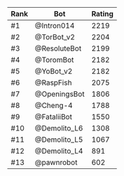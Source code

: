Rank|Bot|Rating
---|---|---
#1|@Intron014|2219
#2|@TorBot_v2|2204
#3|@ResoluteBot|2199
#4|@ToromBot|2182
#5|@YoBot_v2|2182
#6|@RaspFish|2075
#7|@OpeningsBot|1806
#8|@Cheng-4|1788
#9|@FataliiBot|1550
#10|@Demolito_L6|1308
#11|@Demolito_L5|1067
#12|@Demolito_L4|891
#13|@pawnrobot|602

